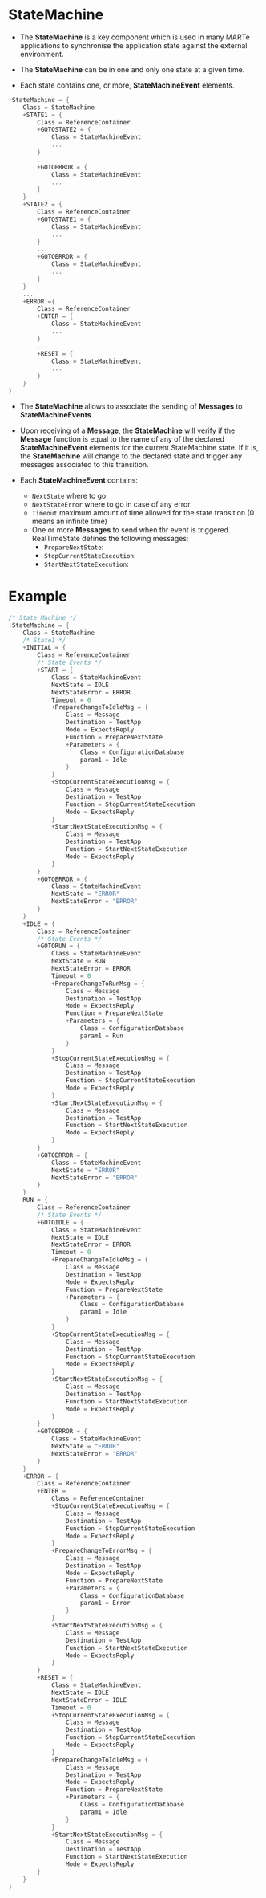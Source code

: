 # StateMachine

- The **StateMachine** is a key component which is used in many MARTe applications to synchronise the application state against the external environment.

- The **StateMachine** can be in one and only one state at a given time.

- Each state contains one, or more, **StateMachineEvent** elements.

``` cpp
+StateMachine = {
    Class = StateMachine
    +STATE1 = {
        Class = ReferenceContainer
        +GOTOSTATE2 = {
            Class = StateMachineEvent
            ...
        }
        ...
        +GOTOERROR = {
            Class = StateMachineEvent
            ...
        }
    }
    +STATE2 = {
        Class = ReferenceContainer
        +GOTOSTATE1 = {
            Class = StateMachineEvent
            ...
        }
        ...
        +GOTOERROR = {
            Class = StateMachineEvent
            ...
        }
    }
    ...
    +ERROR ={
        Class = ReferenceContainer
        +ENTER = {
            Class = StateMachineEvent
            ...
        }
        ...
        +RESET = {
            Class = StateMachineEvent
            ...
        }
    }
}
```

- The **StateMachine** allows to associate the sending of **Messages** to **StateMachineEvents**.

- Upon receiving of a **Message**, the **StateMachine** will verify if the **Message** function is equal to the name of any of the declared **StateMachineEvent** elements for the current StateMachine state.
If it is, the **StateMachine** will change to the declared state and trigger any messages associated to this transition.

- Each **StateMachineEvent** contains:
    - `NextState` where to go
    - `NextStateError` where to go in case of any error
    - `Timeout` maximum amount of time allowed for the state transition (0 means an infinite time)
    - One or more **Messages** to send when thr event is triggered.<br>
      RealTimeState defines the following messages:
        - `PrepareNextState`: 
        - `StopCurrentStateExecution`: 
        - `StartNextStateExecution`: 

# Example

``` cpp
/* State Machine */
+StateMachine = {
    Class = StateMachine
    /* State1 */
    +INITIAL = {
        Class = ReferenceContainer
        /* State Events */
        +START = {
            Class = StateMachineEvent
            NextState = IDLE
            NextStateError = ERROR
            Timeout = 0
            +PrepareChangeToIdleMsg = {
                Class = Message
                Destination = TestApp
                Mode = ExpectsReply
                Function = PrepareNextState
                +Parameters = {
                    Class = ConfigurationDatabase
                    param1 = Idle
                }
            }
            +StopCurrentStateExecutionMsg = {
                Class = Message
                Destination = TestApp
                Function = StopCurrentStateExecution
                Mode = ExpectsReply
            }
            +StartNextStateExecutionMsg = {
                Class = Message
                Destination = TestApp
                Function = StartNextStateExecution
                Mode = ExpectsReply
            }
        }
        +GOTOERROR = {
            Class = StateMachineEvent
            NextState = "ERROR"
            NextStateError = "ERROR"
        }
    }
    +IDLE = {
        Class = ReferenceContainer
        /* State Events */
        +GOTORUN = {
            Class = StateMachineEvent
            NextState = RUN
            NextStateError = ERROR
            Timeout = 0
            +PrepareChangeToRunMsg = {
                Class = Message
                Destination = TestApp
                Mode = ExpectsReply
                Function = PrepareNextState
                +Parameters = {
                    Class = ConfigurationDatabase
                    param1 = Run
                }
            }
            +StopCurrentStateExecutionMsg = {
                Class = Message
                Destination = TestApp
                Function = StopCurrentStateExecution
                Mode = ExpectsReply
            }
            +StartNextStateExecutionMsg = {
                Class = Message
                Destination = TestApp
                Function = StartNextStateExecution
                Mode = ExpectsReply
            }
        }
        +GOTOERROR = {
            Class = StateMachineEvent
            NextState = "ERROR"
            NextStateError = "ERROR"
        }
    }
    RUN = {
        Class = ReferenceContainer
        /* State Events */
        +GOTOIDLE = {
            Class = StateMachineEvent
            NextState = IDLE
            NextStateError = ERROR
            Timeout = 0
            +PrepareChangeToIdleMsg = {
                Class = Message
                Destination = TestApp
                Mode = ExpectsReply
                Function = PrepareNextState
                +Parameters = {
                    Class = ConfigurationDatabase
                    param1 = Idle
                }
            }
            +StopCurrentStateExecutionMsg = {
                Class = Message
                Destination = TestApp
                Function = StopCurrentStateExecution
                Mode = ExpectsReply
            }
            +StartNextStateExecutionMsg = {
                Class = Message
                Destination = TestApp
                Function = StartNextStateExecution
                Mode = ExpectsReply
            }
        }
        +GOTOERROR = {
            Class = StateMachineEvent
            NextState = "ERROR"
            NextStateError = "ERROR"
        }
    }
    +ERROR = {
        Class = ReferenceContainer
        +ENTER =
            Class = ReferenceContainer
            +StopCurrentStateExecutionMsg = {
                Class = Message
                Destination = TestApp
                Function = StopCurrentStateExecution
                Mode = ExpectsReply
            }
            +PrepareChangeToErrorMsg = {
                Class = Message
                Destination = TestApp
                Mode = ExpectsReply
                Function = PrepareNextState
                +Parameters = {
                    Class = ConfigurationDatabase
                    param1 = Error
                }
            }
            +StartNextStateExecutionMsg = {
                Class = Message
                Destination = TestApp
                Function = StartNextStateExecution
                Mode = ExpectsReply
            }
        }
        +RESET = {
            Class = StateMachineEvent
            NextState = IDLE
            NextStateError = IDLE
            Timeout = 0
            +StopCurrentStateExecutionMsg = {
                Class = Message
                Destination = TestApp
                Function = StopCurrentStateExecution
                Mode = ExpectsReply
            }
            +PrepareChangeToIdleMsg = {
                Class = Message
                Destination = TestApp
                Mode = ExpectsReply
                Function = PrepareNextState
                +Parameters = {
                    Class = ConfigurationDatabase
                    param1 = Idle
                }
            }
            +StartNextStateExecutionMsg = {
                Class = Message
                Destination = TestApp
                Function = StartNextStateExecution
                Mode = ExpectsReply
        }
    }
}
```
